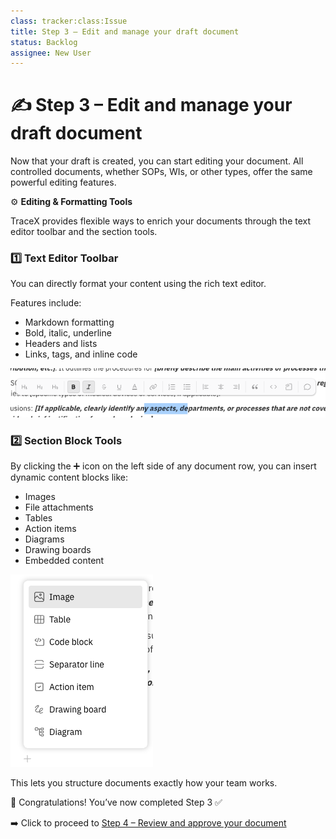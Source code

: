 ```yaml
---
class: tracker:class:Issue
title: Step 3 – Edit and manage your draft document
status: Backlog
assignee: New User
---
```

# ✍️ **Step 3 – Edit and manage your draft document**

Now that your draft is created, you can start editing your document. All controlled documents, whether SOPs, WIs, or other types, offer the same powerful editing features.

⚙️ **Editing & Formatting Tools**

TraceX provides flexible ways to enrich your documents through the text editor toolbar and the section tools.

### 1️⃣ Text Editor Toolbar
You can directly format your content using the rich text editor.

Features include:
- Markdown formatting
- Bold, italic, underline
- Headers and lists
- Links, tags, and inline code

![Text Editor](https://raw.githubusercontent.com/charles-rollet/controlled-docs-test/main/assets/images/text-editor-image.png)

### 2️⃣ Section Block Tools
By clicking the ➕ icon on the left side of any document row, you can insert dynamic content blocks like:
- Images
- File attachments
- Tables
- Action items
- Diagrams
- Drawing boards
- Embedded content

![Section Tools](https://raw.githubusercontent.com/charles-rollet/controlled-docs-test/main/assets/images/section-block-tool.png)

This lets you structure documents exactly how your team works.

🎉 Congratulations! You’ve now completed Step 3 ✅

➡️ Click to proceed to [Step 4 – Review and approve your document]({{workspace_url}}/tracker/onboarding/step-4-review-and-approve)
